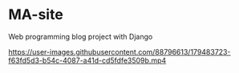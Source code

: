 # MA-site
Web programming blog project with Django


https://user-images.githubusercontent.com/88796613/179483723-f63fd5d3-b54c-4087-a41d-cd5fdfe3509b.mp4

